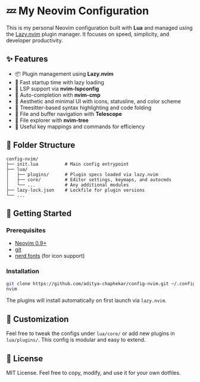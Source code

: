 # 💤 My Neovim Configuration

This is my personal Neovim configuration built with **Lua** and managed using the [Lazy.nvim](https://github.com/folke/lazy.nvim) plugin manager. It focuses on speed, simplicity, and developer productivity.

## ✨ Features

- 📦 Plugin management using **Lazy.nvim**
- 🚀 Fast startup time with lazy loading
- 🧠 LSP support via **nvim-lspconfig**
- 🧪 Auto-completion with **nvim-cmp**
- 🎨 Aesthetic and minimal UI with icons, statusline, and color scheme
- 📝 Treesitter-based syntax highlighting and code folding
- 🔄 File and buffer navigation with **Telescope**
- 📁 File explorer with **nvim-tree**
- 🔧 Useful key mappings and commands for efficiency

## 📁 Folder Structure

```text
config-nvim/
├── init.lua          # Main config entrypoint
├── lua/
│   ├── plugins/      # Plugin specs loaded via lazy.nvim
│   ├── core/         # Editor settings, keymaps, and autocmds
│   └── ...           # Any additional modules
├── lazy-lock.json    # Lockfile for plugin versions
└── ...
```

## 🚀 Getting Started

### Prerequisites

- [Neovim 0.9+](https://neovim.io/)
- [git](https://git-scm.com/)
- [nerd fonts](https://www.nerdfonts.com/) (for icon support)

### Installation

```bash
git clone https://github.com/aditya-chaphekar/config-nvim.git ~/.config/nvim
nvim
```

The plugins will install automatically on first launch via `lazy.nvim`.

## 🔧 Customization

Feel free to tweak the configs under `lua/core/` or add new plugins in `lua/plugins/`. This config is modular and easy to extend.


## 📄 License

MIT License. Feel free to copy, modify, and use it for your own dotfiles.

